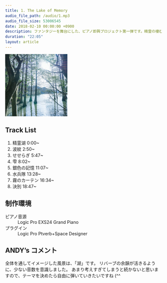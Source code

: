 ```yaml
---
title: 1. The Lake of Memory
audio_file_path: /audio/1.mp3
audio_file_size: 53006545
date: 2018-02-10 00:00:00 +0900
description: ファンタジーを舞台にした、ピアノ即興プロジェクト第一弾です。精霊の棲む湖の小さな物語をイメージしました。
duration: "22:05"
layout: article
---
```


<img src="/images/jackets/ep1.jpg" width="200">

## Track List

1. 精霊湖 0:00~
2. 波紋 2:50~
3. せせらぎ 5:47~
4. 雫 8:02~
5. 銀色の記憶 11:07~
6. 水兵隊 13:28~
7. 霧のカーテン 16:34~
8. 決別 18:47~

## 制作環境

<dl>
  <dt>ピアノ音源</dt>
  <dd>Logic Pro EXS24 Grand Piano</dd>
  <dt>プラグイン</dt>
  <dd>Logic Pro Ptverb+Space Designer</dd>
</dl>

## ANDY’s コメント

全体を通してイメージした風景は、「湖」です。
リバーブの余韻が活きるように、少ない音数を意識しました。
あまり考えすぎてしまうと続かないと思いますので、テーマを決めたら自由に弾いていきたいですね (^^
